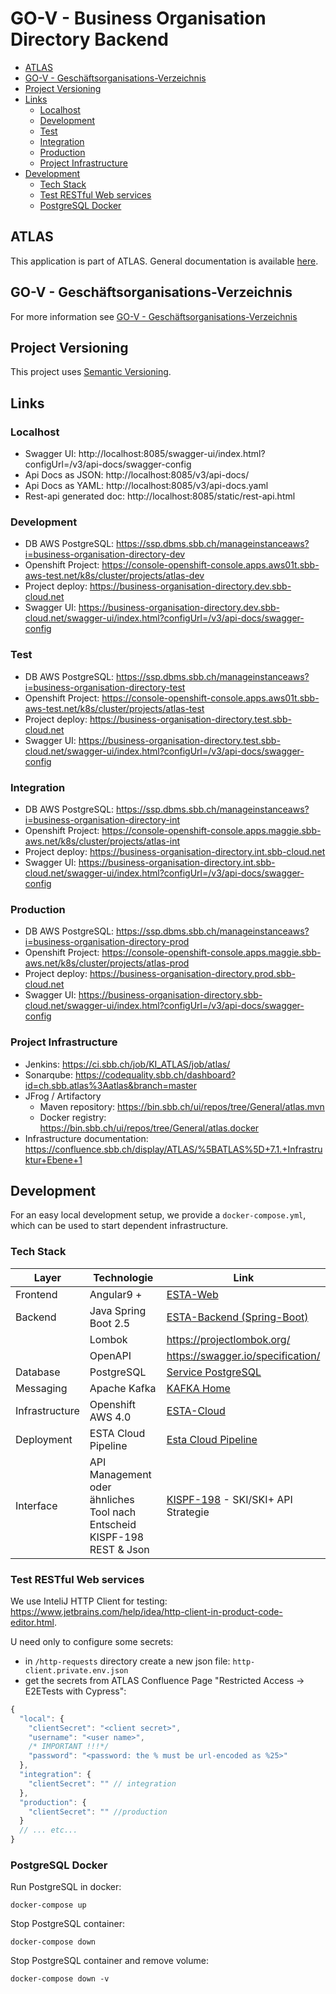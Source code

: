 # GO-V - Business Organisation Directory Backend

<!-- toc -->

- [ATLAS](#atlas)
- [GO-V - Geschäftsorganisations-Verzeichnis](#go-v---geschaftsorganisations-verzeichnis)
- [Project Versioning](#project-versioning)
- [Links](#links)
  * [Localhost](#localhost)
  * [Development](#development)
  * [Test](#test)
  * [Integration](#integration)
  * [Production](#production)
  * [Project Infrastructure](#project-infrastructure)
- [Development](#development-1)
  * [Tech Stack](#tech-stack)
  * [Test RESTful Web services](#test-restful-web-services)
  * [PostgreSQL Docker](#postgresql-docker)

<!-- tocstop -->

## ATLAS
This application is part of ATLAS. General documentation is available [here](https://code.sbb.ch/projects/KI_ATLAS/repos/atlas-backend/browse/README.md#big-picture).

## GO-V - Geschäftsorganisations-Verzeichnis

For more information see [GO-V - Geschäftsorganisations-Verzeichnis](https://confluence.sbb.ch/pages/viewpage.action?pageId=1954104583) 

## Project Versioning
This project uses [Semantic Versioning](https://semver.org/).

## Links

### Localhost
* Swagger UI: http://localhost:8085/swagger-ui/index.html?configUrl=/v3/api-docs/swagger-config
* Api Docs as JSON: http://localhost:8085/v3/api-docs/
* Api Docs as YAML: http://localhost:8085/v3/api-docs.yaml
* Rest-api generated doc: http://localhost:8085/static/rest-api.html

### Development
* DB AWS PostgreSQL: https://ssp.dbms.sbb.ch/manageinstanceaws?i=business-organisation-directory-dev
* Openshift Project: https://console-openshift-console.apps.aws01t.sbb-aws-test.net/k8s/cluster/projects/atlas-dev
* Project deploy: https://business-organisation-directory.dev.sbb-cloud.net
* Swagger UI: https://business-organisation-directory.dev.sbb-cloud.net/swagger-ui/index.html?configUrl=/v3/api-docs/swagger-config

### Test
* DB AWS PostgreSQL: https://ssp.dbms.sbb.ch/manageinstanceaws?i=business-organisation-directory-test
* Openshift Project: https://console-openshift-console.apps.aws01t.sbb-aws-test.net/k8s/cluster/projects/atlas-test
* Project deploy: https://business-organisation-directory.test.sbb-cloud.net
* Swagger UI: https://business-organisation-directory.test.sbb-cloud.net/swagger-ui/index.html?configUrl=/v3/api-docs/swagger-config

### Integration
* DB AWS PostgreSQL: https://ssp.dbms.sbb.ch/manageinstanceaws?i=business-organisation-directory-int
* Openshift Project: https://console-openshift-console.apps.maggie.sbb-aws.net/k8s/cluster/projects/atlas-int
* Project deploy: https://business-organisation-directory.int.sbb-cloud.net
* Swagger UI: https://business-organisation-directory.int.sbb-cloud.net/swagger-ui/index.html?configUrl=/v3/api-docs/swagger-config

### Production
* DB AWS PostgreSQL: https://ssp.dbms.sbb.ch/manageinstanceaws?i=business-organisation-directory-prod
* Openshift Project: https://console-openshift-console.apps.maggie.sbb-aws.net/k8s/cluster/projects/atlas-prod
* Project deploy: https://business-organisation-directory.prod.sbb-cloud.net
* Swagger UI:  https://business-organisation-directory.sbb-cloud.net/swagger-ui/index.html?configUrl=/v3/api-docs/swagger-config


### Project Infrastructure
* Jenkins: https://ci.sbb.ch/job/KI_ATLAS/job/atlas/
* Sonarqube: https://codequality.sbb.ch/dashboard?id=ch.sbb.atlas%3Aatlas&branch=master
* JFrog / Artifactory
  * Maven repository: https://bin.sbb.ch/ui/repos/tree/General/atlas.mvn
  * Docker registry: https://bin.sbb.ch/ui/repos/tree/General/atlas.docker
* Infrastructure documentation: https://confluence.sbb.ch/display/ATLAS/%5BATLAS%5D+7.1.+Infrastruktur+Ebene+1

## Development
For an easy local development setup, we provide a `docker-compose.yml`, which can be used to start dependent infrastructure.

### Tech Stack
| Layer     |  Technologie    |  Link     |
|-----------|------------|-----------|
|Frontend   | Angular9 + | [ESTA-Web](https://confluence.sbb.ch/display/CLEW/ESTA-Web) |
|Backend    |Java Spring Boot 2.5 | [ESTA-Backend (Spring-Boot)](https://confluence.sbb.ch/pages/viewpage.action?pageId=1306395091) |
|           |Lombok | https://projectlombok.org/ |
|           |OpenAPI | https://swagger.io/specification/ |
|Database	|PostgreSQL| [Service PostgreSQL](https://confluence.sbb.ch/display/PLA/Service+PostgreSQL)|
|Messaging	|Apache Kafka| [KAFKA Home](https://confluence.sbb.ch/display/KAFKA/KAFKA+Home)|
|Infrastructure|	Openshift AWS 4.0| [ESTA-Cloud](https://confluence.sbb.ch/display/CLEW/ESTA-Cloud)|
|Deployment	|ESTA Cloud Pipeline| [Esta Cloud Pipeline](https://confluence.sbb.ch/display/CLEW/Esta+Cloud+Pipeline)|
|Interface|  API Management oder ähnliches Tool nach Entscheid KISPF-198 <br> REST & Json| [KISPF-198](https://flow.sbb.ch/browse/KISPF-198) - SKI/SKI+ API Strategie|

### Test RESTful Web services
We use InteliJ HTTP Client for testing: https://www.jetbrains.com/help/idea/http-client-in-product-code-editor.html.

U need only to configure some secrets:
* in `/http-requests` directory create a new json file: `http-client.private.env.json`
* get the secrets from ATLAS Confluence Page "Restricted Access -> E2ETests with Cypress":
```javascript
{
  "local": {
    "clientSecret": "<client secret>",
    "username": "<user name>",
    /* IMPORTANT !!!*/
    "password": "<password: the % must be url-encoded as %25>"
  },
  "integration": {
    "clientSecret": "" // integration
  },
  "production": {
    "clientSecret": "" //production 
  }
  // ... etc...
}
```

### PostgreSQL Docker
Run PostgreSQL in docker:
~~~
docker-compose up
~~~

Stop PostgreSQL container:
~~~
docker-compose down
~~~

Stop PostgreSQL container and remove volume:
~~~
docker-compose down -v 
~~~
